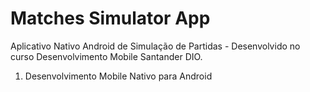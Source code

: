 # Matches Simulator App
Aplicativo Nativo Android de Simulação de Partidas - Desenvolvido no curso Desenvolvimento Mobile Santander DIO.

1. Desenvolvimento Mobile Nativo para Android

